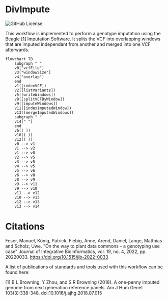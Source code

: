 # DivImpute
![GitHub License](https://img.shields.io/github/license/IPK-BIT/divassociate)

This workflow is implemented to perform a genotype imputation using the Beagle [1] Imputation Software. It splits the VCF into overlapping windows that are imputed independant from another and merged into one VCF afterwards.

```mermaid
flowchart TB
    subgraph " "
    v0["vcfFile"]
    v3["windowSize"]
    v4["overlap"]
    end
    v1([indexVCF])
    v2([listVariants])
    v5([writeWindows])
    v8([splitVCFByWindow])
    v9([imputeWindows])
    v11([indexImputedWindow])
    v13([mergeImputedWindows])
    subgraph " "
    v14[" "]
    end
    v6(( ))
    v10(( ))
    v12(( ))
    v0 --> v1
    v1 --> v2
    v1 --> v8
    v2 --> v5
    v3 --> v5
    v4 --> v5
    v5 --> v6
    v6 --> v8
    v8 --> v9
    v9 --> v11
    v9 --> v10
    v11 --> v12
    v10 --> v13
    v12 --> v13
    v13 --> v14
```

# Citations

Feser, Manuel, König, Patrick, Fiebig, Anne, Arend, Daniel, Lange, Matthias and Scholz, Uwe. "On the way to plant data commons – a genotyping use case" Journal of Integrative Bioinformatics, vol. 19, no. 4, 2022, pp. 20220033. https://doi.org/10.1515/jib-2022-0033

A list of publications of standards and tools used with this workflow can be found here: 

[1] B L Browning, Y Zhou, and S R Browning (2018). A one-penny imputed genome from next generation reference panels. Am J Hum Genet 103(3):338-348. doi:10.1016/j.ajhg.2018.07.015
